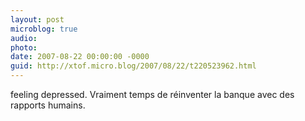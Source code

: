 ```yaml
---
layout: post
microblog: true
audio: 
photo: 
date: 2007-08-22 00:00:00 -0000
guid: http://xtof.micro.blog/2007/08/22/t220523962.html
---
```

feeling depressed. Vraiment temps de réinventer la banque avec des rapports humains.
